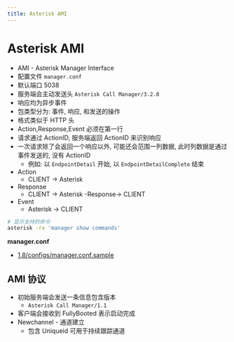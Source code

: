 ```yaml
---
title: Asterisk AMI
---
```


# Asterisk AMI

- AMI - Asterisk Manager Interface
- 配置文件 `manager.conf`
- 默认端口 5038
- 服务端会主动发送头 `Asterisk Call Manager/3.2.0`
- 响应均为异步事件
- 包类型分为: 事件, 响应, 和发送的操作
- 格式类似于 HTTP 头
- Action,Response,Event 必须在第一行
- 请求通过 ActionID, 服务端返回 ActionID 来识别响应
- 一次请求除了会返回一个响应以外, 可能还会范围一列数据, 此时列数据是通过事件发送的, 没有 ActionID
  - 例如: 以 `EndpointDetail` 开始, 以 `EndpointDetailComplete` 结束
- Action
  - CLIENT -> Asterisk
- Response
  - CLIENT -> Asterisk -Response-> CLIENT
- Event
  - Asterisk -> CLIENT

```bash
# 显示支持的命令
asterisk -rx 'manager show commands'
```

**manager.conf**

- [1.8/configs/manager.conf.sample](https://github.com/asterisk/asterisk/blob/1.8/configs/manager.conf.sample)

## AMI 协议
* 初始服务端会发送一条信息包含版本
  * `Asterisk Call Manager/1.1`
* 客户端会接收到 FullyBooted 表示启动完成
* Newchannel - 通道建立
  * 包含 Uniqueid 可用于持续跟踪通道
